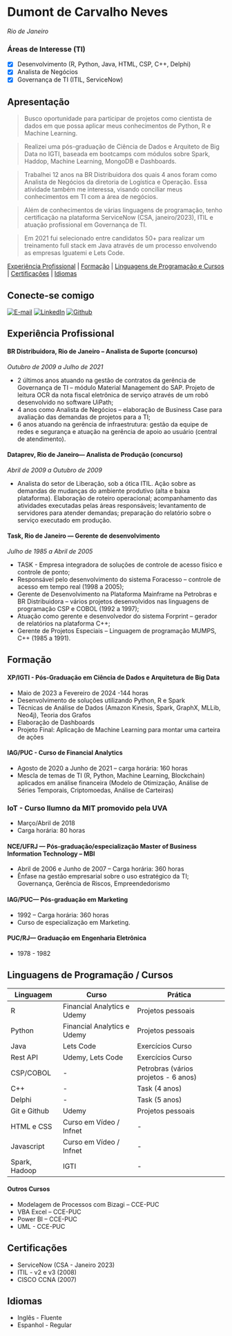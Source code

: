 # Dumont de Carvalho Neves
_Rio de Janeiro_
### Áreas de Interesse (TI)
- [X] Desenvolvimento (R, Python, Java, HTML, CSP, C++, Delphi)
- [X] Analista de Negócios
- [X] Governança de TI (ITIL, ServiceNow)

## Apresentação
>Busco oportunidade para participar de projetos como cientista de dados em que possa aplicar meus conhecimentos de Python, R e Machine Learning.

>Realizei uma pós-graduação de Ciência de Dados e Arquiteto de Big Data no IGTI, baseada em bootcamps com módulos sobre Spark, Haddop, Machine Learning, MongoDB e Dashboards.

>Trabalhei 12 anos na BR Distribuidora dos quais 4 anos foram como Analista de Negócios da diretoria de Logística e Operação. Essa atividade também me interessa, visando conciliar meus conhecimentos em TI com a área de negócios. 

>Além de conhecimentos de várias linguagens de programação, tenho certificação na plataforma ServiceNow (CSA, janeiro/2023), ITIL e atuação profissional em Governança de TI.

>Em 2021 fui selecionado entre candidatos 50+ para realizar um treinamento full stack em Java através de um processo envolvendo as empresas Iguatemi e Lets Code.  

[Experiência Profissional](#experiência-profissional) |
[Formação](#formação) |
[Linguagens de Programação e Cursos](#linguagens-de-programação--cursos) |
[Certificações](#certificações) |
[Idiomas](#idiomas)
## Conecte-se comigo

[![E-mail](https://img.shields.io/badge/-Email-000?style=for-the-badge&logo=microsoft-outlook&logoColor=White)](mailto:dumont.neves@uol.com.br)
[![LinkedIn](https://img.shields.io/badge/LinkedIn-0077B5?style=for-the-badge&logo=linkedin&logoColor=white)](https://www.linkedin.com/in/dumont-neves/)
[![Github](https://img.shields.io/badge/Github-000?style=for-the-badge&logo=Github&logoColor=fffff)](https://github.com/devduma)


## Experiência Profissional
#### BR Distribuidora, Rio de Janeiro – Analista de Suporte (concurso)
_Outubro de 2009 a Julho de 2021_
* 2 últimos anos atuando na gestão de contratos da gerência de Governança de TI – módulo Material Management do SAP.  Projeto de leitura OCR da nota fiscal eletrônica de serviço através de um robô desenvolvido no software UiPath;
* 4 anos como Analista de Negócios – elaboração de Business Case para avaliação das demandas de projetos para a TI;
* 6 anos atuando na gerência de infraestrutura: gestão da equipe de redes e segurança e atuação na gerência de apoio ao usuário (central de atendimento). 

#### Dataprev, Rio de Janeiro— Analista de Produção (concurso)
_Abril de 2009 a Outubro de 2009_
* Analista do setor de Liberação, sob a ótica ITIL.  Ação sobre as demandas de mudanças do ambiente produtivo (alta e baixa plataforma). Elaboração de roteiro operacional; acompanhamento das atividades executadas pelas áreas responsáveis; levantamento de servidores para atender demandas; preparação do relatório sobre o serviço executado em produção.

#### Task, Rio de Janeiro — Gerente de desenvolvimento
_Julho de 1985 a Abril de 2005_
* TASK - Empresa integradora de soluções de controle de acesso físico e controle de ponto;
* Responsável pelo desenvolvimento do sistema Foracesso – controle de acesso em tempo real (1998 a 2005); 
* Gerente de Desenvolvimento na Plataforma Mainframe na Petrobras e BR Distribuidora – vários projetos desenvolvidos nas linguagens de programação CSP e COBOL (1992 a 1997);
* Atuação como gerente e desenvolvedor do sistema Forprint – gerador de relatórios na plataforma C++;
* Gerente de Projetos Especiais – Linguagem de programação MUMPS, C++ (1985 a 1991).

## Formação
#### XP/IGTI - Pós-Graduação em Ciência de Dados e Arquitetura de Big Data
- Maio de 2023 a Fevereiro de 2024 -144 horas
- Desenvolvimento de soluções utilizando Python, R e Spark
- Técnicas de Análise de Dados (Amazon Kinesis, Spark, GraphX, MLLib, Neo4j), Teoria dos Grafos
- Elaboração de Dashboards
- Projeto Final: Aplicação de Machine Learning para montar uma carteira de ações
  
#### IAG/PUC - Curso de Financial Analytics 
* Agosto de 2020 a Junho de 2021 – carga horária: 160 horas
* Mescla de temas de TI (R, Python, Machine Learning, Blockchain) aplicados em análise financeira (Modelo de Otimização, Análise de Séries Temporais, Criptomoedas, Análise de Carteiras)

### IoT - Curso Ilumno da MIT promovido pela UVA
* Março/Abril de 2018
* Carga horária: 80 horas

#### NCE/UFRJ — Pós-graduação/especialização Master of Business Information Technology – MBI
* Abril de 2006 e Junho de 2007 – Carga horária: 360 horas
* Ênfase na gestão empresarial sobre o uso estratégico da TI; Governança, Gerência de Riscos, Empreendedorismo

#### IAG/PUC— Pós-graduação em Marketing
* 1992 – Carga horária: 360 horas
* Curso de especialização em Marketing.  

#### PUC/RJ— Graduação em Engenharia Eletrônica
* 1978 - 1982

## Linguagens de Programação / Cursos
Linguagem | Curso | Prática
----------- | --------- | ---------
R | Financial Analytics e Udemy | Projetos pessoais
Python | Financial Analytics e Udemy | Projetos pessoais
Java |	Lets Code | Exercícios Curso
Rest API | Udemy, Lets Code | Exercícios Curso
CSP/COBOL	| - |	Petrobras (vários projetos - 6 anos)
C++	| - |	Task (4 anos)
Delphi | - | Task (5 anos)
Git e Github | Udemy | Projetos pessoais	
HTML e CSS | Curso em Vídeo / Infnet | -	
Javascript | Curso em Vídeo / Infnet | -
Spark, Hadoop | IGTI | -

#### Outros Cursos
* Modelagem de Processos com Bizagi – CCE-PUC
* VBA Excel – CCE-PUC
* Power BI – CCE-PUC
* UML - CCE-PUC

## Certificações
* ServiceNow (CSA - Janeiro 2023)
* ITIL - v2 e v3 (2008)
* CISCO CCNA (2007)

## Idiomas
* Inglês - Fluente
* Espanhol - Regular
